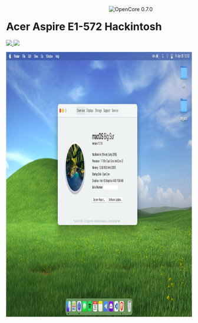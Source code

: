 <img align="right" src="https://raw.githubusercontent.com/acidanthera/OpenCorePkg/master/Docs/Logos/OpenCore_with_text_Small.png" alt="OpenCore 0.7.0" width="225">

# Acer Aspire E1-572 Hackintosh
<a href="https://github.com/Birdabo404/E1-572_Hackintosh/issues"> <img src="https://img.shields.io/github/issues/Birdabo404/E1-572_Hackintosh"/> </a>
<a href="https://github.com/Birdabo404/E1-572_Hackintosh/commits/master"> <img src="https://img.shields.io/github/last-commit/Birdabo404/E1-572_Hackintosh"/> </a>


<img src="https://github.com/Birdabo404/E1-572_Hackintosh/blob/main/Images/Hackintosh.png" width="1366" height="720">
